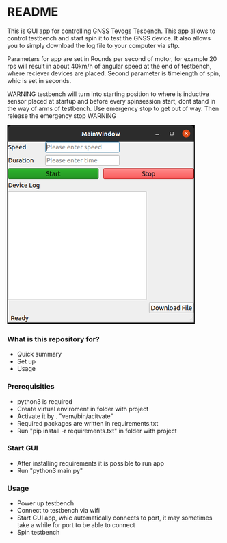 # README #

This is GUI app for controlling GNSS Tevogs Tesbench. This app allows to control testbench and start spin it to test the GNSS device. It also allows you to simply download the log file to your computer via sftp. 

Parameters for app are set in Rounds per second of motor, for example 20 rps will result in about 40km/h of angular speed at the end of testbench, where reciever devices are placed.
Second parameter is timelength of spin, whic is set in seconds. 

WARNING testbench will turn into starting position to where is inductive sensor placed at startup and before every spinsession start, dont stand in the way of arms of testbench. Use emergency stop to get out of way. Then release the emergency stop WARNING

![alt text](https://github.com/m-trinacty/TestBenchGUI/blob/main/client.png?raw=true)


### What is this repository for? ###

* Quick summary
* Set up
* Usage

### Prerequisities ###
* python3 is required
* Create virtual enviroment in folder with project
* Activate it by . "venv/bin/acitvate"
* Required packages are written in requirements.txt
* Run "pip install -r requirements.txt" in folder with project

### Start GUI ###
* After installing requirements it is possible to run app
* Run "python3 main.py"

### Usage ###
* Power up testbench
* Connect to testbench via wifi 
* Start GUI app, whic automatically connects to port, it may sometimes take a while for port to be able to connect
* Spin testbench
